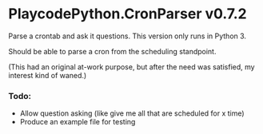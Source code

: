 # PlaycodePython.CronParser v0.7.2

Parse a crontab and ask it questions. This version only runs in Python 3.

Should be able to parse a cron from the scheduling standpoint. 

(This had an original at-work purpose, but after the need was satisfied, my interest kind of waned.)

### Todo:
* Allow question asking (like give me all that are scheduled for x time)
* Produce an example file for testing

